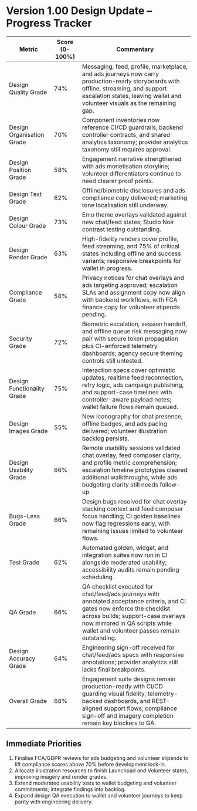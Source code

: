 # Version 1.00 Design Update – Progress Tracker

| Metric | Score (0-100%) | Commentary |
|--------|----------------|------------|
| Design Quality Grade | 74% | Messaging, feed, profile, marketplace, and ads journeys now carry production-ready storyboards with offline, streaming, and support escalation states, leaving wallet and volunteer visuals as the remaining gap. |
| Design Organisation Grade | 70% | Component inventories now reference CI/CD guardrails, backend controller contracts, and shared analytics taxonomy; provider analytics taxonomy still requires approval. |
| Design Position Grade | 58% | Engagement narrative strengthened with ads monetisation storyline; volunteer differentiators continue to need clearer proof points. |
| Design Text Grade | 62% | Offline/biometric disclosures and ads compliance copy delivered; marketing tone localisation still underway. |
| Design Colour Grade | 73% | Emo theme overlays validated against new chat/feed states; Studio Noir contrast testing outstanding. |
| Design Render Grade | 63% | High-fidelity renders cover profile, feed streaming, and 75% of critical states including offline and success variants; responsive breakpoints for wallet in progress. |
| Compliance Grade | 58% | Privacy notices for chat overlays and ads targeting approved; escalation SLAs and assignment copy now align with backend workflows, with FCA finance copy for volunteer stipends pending. |
| Security Grade | 72% | Biometric escalation, session handoff, and offline queue risk messaging now pair with secure token propagation plus CI-enforced telemetry dashboards; agency secure theming controls still untested. |
| Design Functionality Grade | 75% | Interaction specs cover optimistic updates, realtime feed reconnection, retry logic, ads campaign publishing, and support-case timelines with controller-aware payload notes; wallet failure flows remain queued. |
| Design Images Grade | 55% | New iconography for chat presence, offline badges, and ads pacing delivered; volunteer illustration backlog persists. |
| Design Usability Grade | 66% | Remote usability sessions validated chat overlay, feed composer clarity, and profile metric comprehension; escalation timeline prototypes cleared additional walkthroughs, while ads budgeting clarity still needs follow-up. |
| Bugs-Less Grade | 66% | Design bugs resolved for chat overlay stacking context and feed composer focus handling; CI golden baselines now flag regressions early, with remaining issues limited to volunteer flows. |
| Test Grade | 62% | Automated golden, widget, and integration suites now run in CI alongside moderated usability; accessibility audits remain pending scheduling. |
| QA Grade | 66% | QA checklist executed for chat/feed/ads journeys with annotated acceptance criteria, and CI gates now enforce the checklist across builds; support-case overlays now mirrored in QA scripts while wallet and volunteer passes remain outstanding. |
| Design Accuracy Grade | 64% | Engineering sign-off received for chat/feed/ads specs with responsive annotations; provider analytics still lacks final breakpoints. |
| Overall Grade | 68% | Engagement suite designs remain production-ready with CI/CD guarding visual fidelity, telemetry-backed dashboards, and REST-aligned support flows; compliance sign-off and imagery completion remain key blockers to GA. |

## Immediate Priorities
1. Finalise FCA/GDPR reviews for ads budgeting and volunteer stipends to lift compliance scores above 70% before development lock-in.
2. Allocate illustration resources to finish Launchpad and Volunteer states, improving imagery and render grades.
3. Extend moderated usability tests to wallet budgeting and volunteer commitments; integrate findings into backlog.
4. Expand design QA execution to wallet and volunteer journeys to keep parity with engineering delivery.
